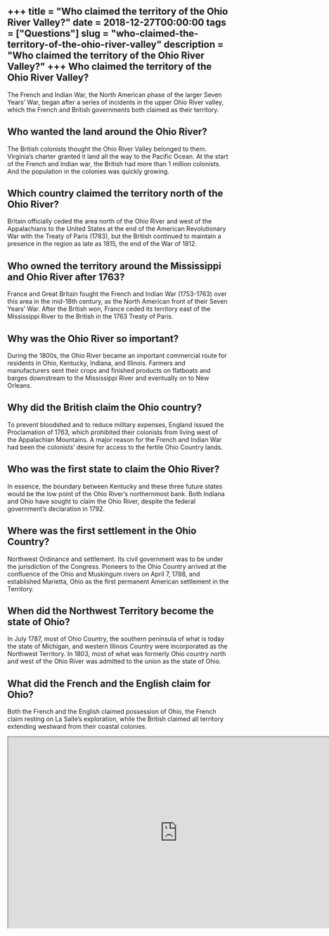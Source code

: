 +++
title = "Who claimed the territory of the Ohio River Valley?"
date = 2018-12-27T00:00:00
tags = ["Questions"]
slug = "who-claimed-the-territory-of-the-ohio-river-valley"
description = "Who claimed the territory of the Ohio River Valley?"
+++
Who claimed the territory of the Ohio River Valley?
---------------------------------------------------

The French and Indian War, the North American phase of the larger Seven Years’ War, began after a series of incidents in the upper Ohio River valley, which the French and British governments both claimed as their territory.

Who wanted the land around the Ohio River?
------------------------------------------

The British colonists thought the Ohio River Valley belonged to them. Virginia’s charter granted it land all the way to the Pacific Ocean. At the start of the French and Indian war, the British had more than 1 million colonists. And the population in the colonies was quickly growing.

Which country claimed the territory north of the Ohio River?
------------------------------------------------------------

Britain officially ceded the area north of the Ohio River and west of the Appalachians to the United States at the end of the American Revolutionary War with the Treaty of Paris (1783), but the British continued to maintain a presence in the region as late as 1815, the end of the War of 1812.

Who owned the territory around the Mississippi and Ohio River after 1763?
-------------------------------------------------------------------------

France and Great Britain fought the French and Indian War (1753-1763) over this area in the mid-18th century, as the North American front of their Seven Years’ War. After the British won, France ceded its territory east of the Mississippi River to the British in the 1763 Treaty of Paris.

Why was the Ohio River so important?
------------------------------------

During the 1800s, the Ohio River became an important commercial route for residents in Ohio, Kentucky, Indiana, and Illinois. Farmers and manufacturers sent their crops and finished products on flatboats and barges downstream to the Mississippi River and eventually on to New Orleans.

Why did the British claim the Ohio country?
-------------------------------------------

To prevent bloodshed and to reduce military expenses, England issued the Proclamation of 1763, which prohibited their colonists from living west of the Appalachian Mountains. A major reason for the French and Indian War had been the colonists’ desire for access to the fertile Ohio Country lands.

Who was the first state to claim the Ohio River?
------------------------------------------------

In essence, the boundary between Kentucky and these three future states would be the low point of the Ohio River’s northernmost bank. Both Indiana and Ohio have sought to claim the Ohio River, despite the federal government’s declaration in 1792.

Where was the first settlement in the Ohio Country?
---------------------------------------------------

Northwest Ordinance and settlement. Its civil government was to be under the jurisdiction of the Congress. Pioneers to the Ohio Country arrived at the confluence of the Ohio and Muskingum rivers on April 7, 1788, and established Marietta, Ohio as the first permanent American settlement in the Territory.

When did the Northwest Territory become the state of Ohio?
----------------------------------------------------------

In July 1787, most of Ohio Country, the southern peninsula of what is today the state of Michigan, and western Illinois Country were incorporated as the Northwest Territory. In 1803, most of what was formerly Ohio country north and west of the Ohio River was admitted to the union as the state of Ohio.

What did the French and the English claim for Ohio?
---------------------------------------------------

Both the French and the English claimed possession of Ohio, the French claim resting on La Salle’s exploration, while the British claimed all territory extending westward from their coastal colonies.

<iframe allow="accelerometer; autoplay; clipboard-write; encrypted-media; gyroscope; picture-in-picture" allowfullscreen="" class="__youtube_prefs__  epyt-is-override  no-lazyload" data-no-lazy="1" data-origheight="433" data-origwidth="770" data-skipgform_ajax_framebjll="" height="433" id="_ytid_56624" loading="lazy" src="https://www.youtube.com/embed/TVoFn8w9aHU?enablejsapi=1&autoplay=0&cc_load_policy=0&cc_lang_pref=&iv_load_policy=1&loop=0&modestbranding=0&rel=1&fs=1&playsinline=0&autohide=2&theme=dark&color=red&controls=1&" title="YouTube player" width="770"></iframe>